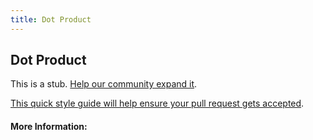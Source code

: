 ```yaml
---
title: Dot Product
---
```


## Dot Product

This is a stub. [Help our community expand it](https://github.com/freecodecamp/guides/tree/master/src/pages/articles/math/vectors/dot-product/index.md).

[This quick style guide will help ensure your pull request gets accepted](https://github.com/freeCodeCamp/guides/blob/master/README.md).

<!-- The article goes here, in GitHub-flavored Markdown. Feel free to add YouTube videos, images, and CodePen/JSBin embeds  -->

#### More Information:
<!-- Please add any articles you think might be helpful to read before writing the article -->


